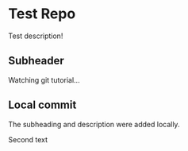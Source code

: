 # Test Repo

Test description!

## Subheader

Watching git tutorial...

## Local commit

The subheading and description were added locally.

Second text
